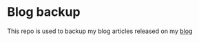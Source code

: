 # Blog backup

This repo is used to backup my blog articles released on my [blog](https://philipwelz.com/)
